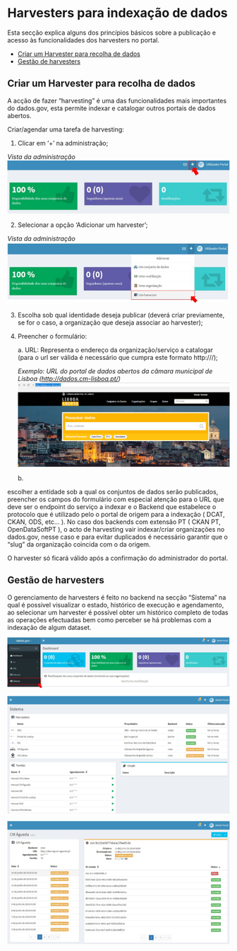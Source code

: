 # Harvesters para indexação de dados

Esta secção explica alguns dos princípios básicos sobre a publicação e acesso às funcionalidades dos harvesters no portal.

- [Criar um Harvester para recolha de dados](#criar-um-harvester-para-recolha-de-dados)
- [Gestão de harvesters](#gestão-de-harvesters)

## Criar um Harvester para recolha de dados

A acção de fazer “harvesting” é uma das funcionalidades mais importantes do dados.gov, esta permite indexar e catalogar outros portais de dados abertos.

Criar/agendar uma tarefa de harvesting:

1. Clicar em ‘+’ na administração;

*Vista da administração*
![Mais](screenshots/plus.JPG)

2. Selecionar a opção ‘Adicionar um harvester’;

*Vista da administração*
![Adicionar um Harvester](screenshots/harvester.JPG)

3. Escolha sob qual identidade deseja publicar (deverá criar previamente, se for o caso, a organização que deseja associar ao harvester);

4. Preencher o formulário:
   
   a. URL: Representa o endereço da organização/serviço a catalogar (para o url ser válida é necessário que cumpra este formato http://<urldoportal>/); 
   

   *Exemplo: URL do portal de dados abertos da câmara municipal de Lisboa (http://dados.cm-lisboa.pt/)*
   ![CM Lisboa](screenshots/portalcmlisboa.png)
   
   b. 

escolher a entidade sob a qual os conjuntos de dados serão publicados, preencher os campos do formulário com especial atenção para o URL que deve ser o endpoint do serviço a indexar e o Backend que estabelece o protocolo que é utilizado pelo o portal de origem para a indexação ( DCAT, CKAN, ODS, etc... ). 
No caso dos backends com extensão PT ( CKAN PT, OpenDataSoftPT ), o acto de harvesting vair indexar/criar organizações no dados.gov, nesse caso e para evitar duplicados é necessário garantir que o “slug” da organização coincida com o da origem.

 
O harvester só ficará válido após a confirmação do administrador do portal.

## Gestão de harvesters

O gerenciamento de harvesters é feito no backend na secção “Sistema” na qual é possivel visualizar o estado, histórico de execução e agendamento, ao selecionar um harvester é possível obter um histórico completo de todas as operações efectuadas bem como perceber se há problemas com a indexação de algum dataset.

![Módulo Sistema](screenshots/sistemaclick.JPG)
 
![Visão geral dos harvesters adicionados](screenshots/sistemabackend.JPG)
 
![Detalhes de um harvester](screenshots/failharvester.JPG)
 
